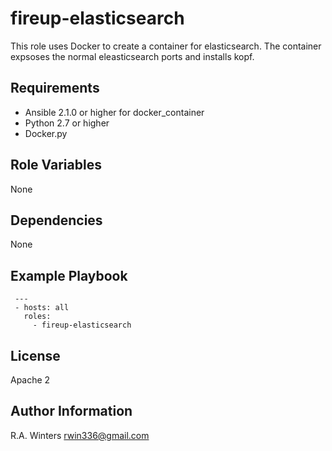 fireup-elasticsearch
=========

This role uses Docker to create a container for elasticsearch.  The container expsoses the normal eleasticsearch ports and installs kopf.


Requirements
------------

* Ansible 2.1.0 or higher for docker_container
* Python 2.7 or higher
* Docker.py

Role Variables
--------------

None

Dependencies
------------

None


Example Playbook
----------------

     ---
     - hosts: all
       roles:
         - fireup-elasticsearch

License
-------

Apache 2


Author Information
------------------

R.A. Winters <rwin336@gmail.com>
